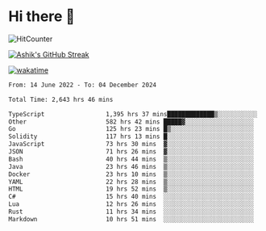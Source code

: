 # Hi there 👋

![HitCounter](https://hits.seeyoufarm.com/api/count/incr/badge.svg?url=https%3A%2F%2Fgithub.com%2Fashrhmn1212%2Fhit-counter)

<!-- ![Contribution Graph](https://github-readme-activity-graph.cyclic.app/graph?username=ashrhmn) -->


<!-- [![Top Langs](https://github-readme-stats.vercel.app/api/top-langs/?username=ashrhmn&layout=compact&theme=synthwave&langs_count=10&card_width=445)](https://github.com/anuraghazra/github-readme-stats) -->

[![Ashik's GitHub Streak](https://github-readme-streak-stats.herokuapp.com/?user=ashrhmn&theme=blood&fire=DD7F1C&background=151515&dates=9f9f9f&border=DD2727)](https://git.io/streak-stats)

<!-- ![Ashik's GitHub stats](https://github-readme-stats.vercel.app/api/?username=ashrhmn&show_icons=true&title_color=fff&icon_color=79ff97&text_color=9f9f9f&bg_color=151515) -->

[![wakatime](https://wakatime.com/badge/user/3df86613-ba63-4631-8e65-0ff18e7becad.svg)](https://wakatime.com/@3df86613-ba63-4631-8e65-0ff18e7becad)

<!--START_SECTION:waka-->

```txt
From: 14 June 2022 - To: 04 December 2024

Total Time: 2,643 hrs 46 mins

TypeScript                 1,395 hrs 37 mins█████████████▒░░░░░░░░░░░   52.79 %
Other                      582 hrs 42 mins █████▓░░░░░░░░░░░░░░░░░░░   22.04 %
Go                         125 hrs 23 mins █▒░░░░░░░░░░░░░░░░░░░░░░░   04.74 %
Solidity                   117 hrs 13 mins █░░░░░░░░░░░░░░░░░░░░░░░░   04.43 %
JavaScript                 73 hrs 30 mins  ▓░░░░░░░░░░░░░░░░░░░░░░░░   02.78 %
JSON                       71 hrs 26 mins  ▓░░░░░░░░░░░░░░░░░░░░░░░░   02.70 %
Bash                       40 hrs 44 mins  ▒░░░░░░░░░░░░░░░░░░░░░░░░   01.54 %
Java                       23 hrs 46 mins  ▒░░░░░░░░░░░░░░░░░░░░░░░░   00.90 %
Docker                     23 hrs 10 mins  ▒░░░░░░░░░░░░░░░░░░░░░░░░   00.88 %
YAML                       22 hrs 28 mins  ▒░░░░░░░░░░░░░░░░░░░░░░░░   00.85 %
HTML                       19 hrs 52 mins  ▒░░░░░░░░░░░░░░░░░░░░░░░░   00.75 %
C#                         15 hrs 40 mins  ░░░░░░░░░░░░░░░░░░░░░░░░░   00.59 %
Lua                        12 hrs 26 mins  ░░░░░░░░░░░░░░░░░░░░░░░░░   00.47 %
Rust                       11 hrs 34 mins  ░░░░░░░░░░░░░░░░░░░░░░░░░   00.44 %
Markdown                   10 hrs 51 mins  ░░░░░░░░░░░░░░░░░░░░░░░░░   00.41 %
```

<!--END_SECTION:waka-->


<!--### Most Used Languages
<img src="https://wakatime.com/share/@ashrhmn/24ecb986-5bf8-4607-af7f-0aab08908d8c.png" />

### Favourite Tools
<img src="https://wakatime.com/share/@ashrhmn/f4e08015-f3bc-460a-9228-95a3ba11c604.png" />-->
